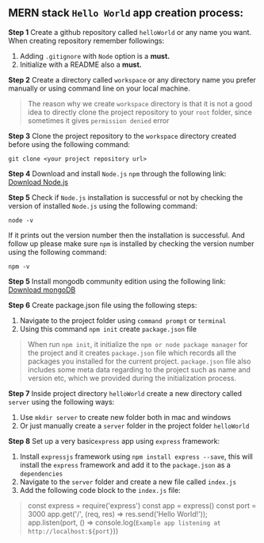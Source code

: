 ## MERN stack `Hello World`  app creation process:
**Step 1**
Create a github repository called `helloWorld` or any name you want. When creating repository remember followings:

 1. Adding `.gitignore` with `Node` option is a **must.**
 2. Initialize with a README also a **must.**

**Step 2**
Create a directory called `workspace`  or any directory name you prefer manually or using command line on your local machine.

> The reason why we create `workspace` directory is that it is not a good idea to directly clone the project repository to your `root` folder, since sometimes it gives `permission denied` error

**Step 3**
Clone the project repository to the `workspace` directory created before using the following command:

    git clone <your project repository url>
    
**Step 4**
Download and install `Node.js` `npm` through the following link:
[Download Node.js](https://nodejs.org/en/download/)

**Step 5**
Check if `Node.js` installation is successful or not by checking the version of installed `Node.js` using the following command:

    node -v
 If it prints out the version number then the installation is successful.
 And follow up please make sure `npm`  is installed by checking the version number using the following command:
 

    npm -v

**Step 5**
Install mongodb community edition using the following link:
[Download mongoDB](https://docs.mongodb.com/manual/administration/install-community/)


**Step 6**
Create package.json file using the following steps:

 1. Navigate to the project folder using `command prompt` or `terminal` 
 2. Using this command `npm init` create `package.json` file

> When run `npm init`, it initialize the `npm or node package manager` for the project and it creates `package.json` file which records all the packages you installed for the current project.  `package.json` file also includes some meta data regarding to the project such as name and version etc, which we provided during the initialization process.

**Step 7**
Inside project directory `helloWorld` create a new directory called `server` using the following ways:

 1. Use `mkdir server` to create new folder both in mac and windows
 2. Or just manually create a `server` folder in the project folder `helloWorld`

**Step 8**
Set up a very basic`express` app using `express` framework:

 1. Install `expressjs` framework using `npm install express --save`, this will install the `express` framework and add it to the `package.json` as a `dependencies`
 2. Navigate to the `server` folder and create a new file called `index.js`
 3. Add the following code block to the `index.js` file:
 

> const express = require('express')
    const app = express()
    const port = 3000
    app.get('/', (req, res) => res.send('Hello World!'));
    app.listen(port, () => console.log(`Example app listening at http://localhost:${port}`))
